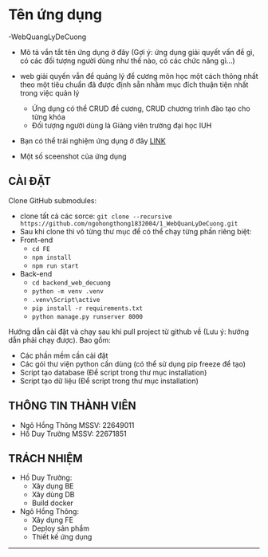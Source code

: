 # Tên ứng dụng
-WebQuangLyDeCuong

- Mô tả vắn tắt tên ứng dụng ở đây (Gợi ý: ứng dụng giải quyết vấn đề gì, có các đối tượng người dùng như thế nào, có các chức năng gì...)
- web giải quyến vẫn đề quảng lý đề cương môn học một cách thông nhất theo một tiêu chuẩn đã được định sẵn nhằm mục đích thuận tiện nhất trong việc quản lý
  - Ứng dụng có thể CRUD đề cương, CRUD chương trình đào tạo cho từng khóa
  - Đối tượng người dùng là Giảng viên trường đại học IUH 

- Bạn có thể trải nghiệm ứng dụng ở đây [LINK](https://my-curr-v2.vercel.app/)
- Một số sceenshot của ứng dụng

## CÀI ĐẶT

Clone GitHub submodules:
- clone tất cả các sorce:  ```git clone --recursive https://github.com/ngohongthong1832004/1_WebQuanLyDeCuong.git```
- Sau khi clone thì vô từng thư mục để có thể chạy từng phần riêng biệt:
- Front-end
    + ``` cd FE ```
    + ``` npm install ```
    + ``` npm run start ```
- Back-end
    + ``` cd backend_web_decuong ```
    + ``` python -m venv .venv ```
    + ``` .venv\Script\active ```
    + ``` pip install -r requirements.txt ```
    + ``` python manage.py runserver 8000 ```


Hướng dẫn cài đặt và chạy sau khi pull project từ github về (Lưu ý: hướng dẫn phải chạy được). Bao gồm:
- Các phần mềm cần cài đặt
- Các gói thư viện python cần dùng (có thể sử dụng pip freeze để tạo)
- Script tạo database (Để script trong thư mục installation)
- Script tạo dữ liệu (Để script trong thư mục installation)

## THÔNG TIN THÀNH VIÊN

- Ngô Hồng Thông MSSV: 22649011
- Hồ Duy Trường MSSV: 22671851

## TRÁCH NHIỆM

- Hồ Duy Trường:
    + Xây dụng BE
    + Xây dùng DB
    + Build docker
- Ngô Hồng Thông:
    + Xây dụng FE
    + Deploy sản phẩm
    + Thiết kế ứng dụng


---
